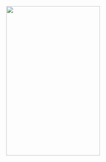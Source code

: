<img src="C:/Users/quang/Downloads/Documents/Data 332/R-programming/Graphics for Student data/Students' Titles.png" width="250" height="400">

